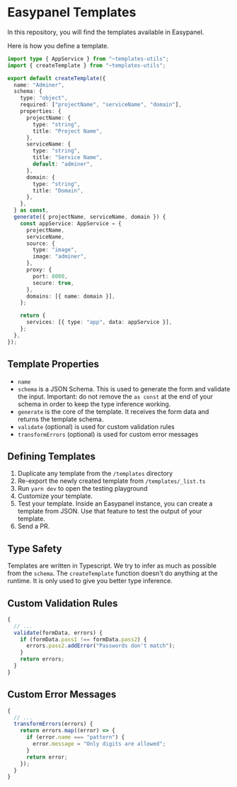 # Easypanel Templates

In this repository, you will find the templates available in Easypanel.

Here is how you define a template.

```ts
import type { AppService } from "~templates-utils";
import { createTemplate } from "~templates-utils";

export default createTemplate({
  name: "Adminer",
  schema: {
    type: "object",
    required: ["projectName", "serviceName", "domain"],
    properties: {
      projectName: {
        type: "string",
        title: "Project Name",
      },
      serviceName: {
        type: "string",
        title: "Service Name",
        default: "adminer",
      },
      domain: {
        type: "string",
        title: "Domain",
      },
    },
  } as const,
  generate({ projectName, serviceName, domain }) {
    const appService: AppService = {
      projectName,
      serviceName,
      source: {
        type: "image",
        image: "adminer",
      },
      proxy: {
        port: 8080,
        secure: true,
      },
      domains: [{ name: domain }],
    };

    return {
      services: [{ type: "app", data: appService }],
    };
  },
});
```

## Template Properties

- `name`
- `schema` is a JSON Schema. This is used to generate the form and validate the input. Important: do not remove the `as const` at the end of your schema in order to keep the type inference working.
- `generate` is the core of the template. It receives the form data and returns the template schema.
- `validate` (optional) is used for custom validation rules
- `transformErrors` (optional) is used for custom error messages

## Defining Templates

1. Duplicate any template from the `/templates` directory
2. Re-export the newly created template from `/templates/_list.ts`
3. Run `yarn dev` to open the testing playground
4. Customize your template.
5. Test your template. Inside an Easypanel instance, you can create a template from JSON. Use that feature to test the output of your template.
6. Send a PR.

## Type Safety

Templates are written in Typescript. We try to infer as much as possible from the `schema`. The `createTemplate` function doesn't do anything at the runtime. It is only used to give you better type inference.

## Custom Validation Rules

```ts
{
  // ...
  validate(formData, errors) {
    if (formData.pass1 !== formData.pass2) {
      errors.pass2.addError("Passwords don't match");
    }
    return errors;
  }
}
```

## Custom Error Messages

```ts
{
  // ...
  transformErrors(errors) {
    return errors.map((error) => {
      if (error.name === "pattern") {
        error.message = "Only digits are allowed";
      }
      return error;
    });
  }
}
```
